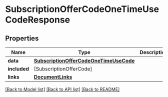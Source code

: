 # SubscriptionOfferCodeOneTimeUseCodeResponse

## Properties
Name | Type | Description | Notes
------------ | ------------- | ------------- | -------------
**data** | [**SubscriptionOfferCodeOneTimeUseCode**](SubscriptionOfferCodeOneTimeUseCode.md) |  | 
**included** | [SubscriptionOfferCode] |  | [optional] 
**links** | [**DocumentLinks**](DocumentLinks.md) |  | 

[[Back to Model list]](../README.md#documentation-for-models) [[Back to API list]](../README.md#documentation-for-api-endpoints) [[Back to README]](../README.md)


